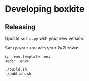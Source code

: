 # Developing boxkite

## Releasing

Update `setup.py` with your new version.

Set up your env with your PyPI token.

```
cp .env.template .env
<edit .env>
```

```
./build.sh
./publish.sh
```
